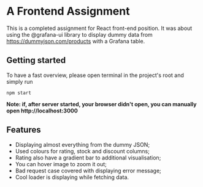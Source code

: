 # A Frontend Assignment

This is a completed assignment for React front-end position. It was about using the @grafana-ui library to display dummy data from https://dummyjson.com/products with a Grafana table.  

## Getting started

To have a fast overview, please open terminal in the project's root and simply run

`npm start`

**Note: if, after server started, your browser didn't open, you can manually open http://localhost:3000**

## Features
- Displaying almost everything from the dummy JSON;
- Used colours for rating, stock and discount columns;
- Rating also have a gradient bar to additional visualisation;
- You can hover image to zoom it out;
- Bad request case covered with displaying error message;
- Cool loader is displaying while fetching data.
